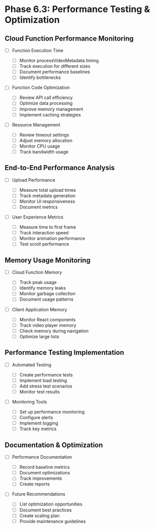 # Phase 6.3: Performance Testing & Optimization

## Cloud Function Performance Monitoring

- [ ] Function Execution Time

  - [ ] Monitor processVideoMetadata timing
  - [ ] Track execution for different sizes
  - [ ] Document performance baselines
  - [ ] Identify bottlenecks

- [ ] Function Code Optimization

  - [ ] Review API call efficiency
  - [ ] Optimize data processing
  - [ ] Improve memory management
  - [ ] Implement caching strategies

- [ ] Resource Management
  - [ ] Review timeout settings
  - [ ] Adjust memory allocation
  - [ ] Monitor CPU usage
  - [ ] Track bandwidth usage

## End-to-End Performance Analysis

- [ ] Upload Performance

  - [ ] Measure total upload times
  - [ ] Track metadata generation
  - [ ] Monitor UI responsiveness
  - [ ] Document metrics

- [ ] User Experience Metrics
  - [ ] Measure time to first frame
  - [ ] Track interaction speed
  - [ ] Monitor animation performance
  - [ ] Test scroll performance

## Memory Usage Monitoring

- [ ] Cloud Function Memory

  - [ ] Track peak usage
  - [ ] Identify memory leaks
  - [ ] Monitor garbage collection
  - [ ] Document usage patterns

- [ ] Client Application Memory
  - [ ] Monitor React components
  - [ ] Track video player memory
  - [ ] Check memory during navigation
  - [ ] Optimize large lists

## Performance Testing Implementation

- [ ] Automated Testing

  - [ ] Create performance tests
  - [ ] Implement load testing
  - [ ] Add stress test scenarios
  - [ ] Monitor test results

- [ ] Monitoring Tools
  - [ ] Set up performance monitoring
  - [ ] Configure alerts
  - [ ] Implement logging
  - [ ] Track key metrics

## Documentation & Optimization

- [ ] Performance Documentation

  - [ ] Record baseline metrics
  - [ ] Document optimizations
  - [ ] Track improvements
  - [ ] Create reports

- [ ] Future Recommendations
  - [ ] List optimization opportunities
  - [ ] Document best practices
  - [ ] Create scaling plan
  - [ ] Provide maintenance guidelines
